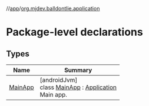 //[app](../../index.md)/[org.mjdev.balldontlie.application](index.md)

# Package-level declarations

## Types

| Name | Summary |
|---|---|
| [MainApp](-main-app/index.md) | [androidJvm]<br>class [MainApp](-main-app/index.md) : [Application](https://developer.android.com/reference/kotlin/android/app/Application.html)<br>Main app. |
